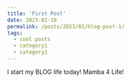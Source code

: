 ```yaml
---
title: 'First Post'
date: 2023-02-10
permalink: /posts/2023/02/blog-post-1/
tags:
  - cool posts
  - category1
  - category2
---
```


I start my BLOG life today! Mamba 4 Life!
